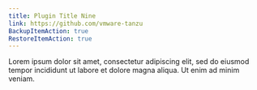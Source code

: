 ```yaml
---
title: Plugin Title Nine 
link: https://github.com/vmware-tanzu
BackupItemAction: true
RestoreItemAction: true
---
```

Lorem ipsum dolor sit amet, consectetur adipiscing elit, sed do eiusmod tempor incididunt ut labore et dolore magna aliqua. Ut enim ad minim veniam.
